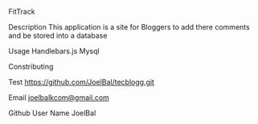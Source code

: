 FitTrack

Description
This application is a site for Bloggers to add there comments and be stored into a database

Usage
Handlebars.js
Mysql

Constributing

Test
https://github.com/JoelBal/tecblogg.git




Email
joelbalkcom@gmail.com

Github User Name
JoelBal